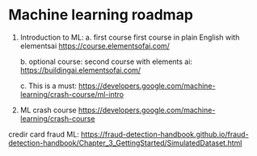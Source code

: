 # Machine learning roadmap

1. Introduction to ML:
    a. first course
    first course in plain English with elementsai
    https://course.elementsofai.com/

    b. optional course: second course with elements ai:
    https://buildingai.elementsofai.com/

    c. This is a must:
    https://developers.google.com/machine-learning/crash-course/ml-intro

2. ML crash course
https://developers.google.com/machine-learning/crash-course



credir card fraud ML:
https://fraud-detection-handbook.github.io/fraud-detection-handbook/Chapter_3_GettingStarted/SimulatedDataset.html


